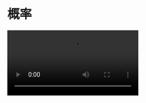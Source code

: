 # 概率

<video controls>
      <source id="mp4" src="https://d1.xf-yun.cn/file/3hyhhyhhyh/%E9%AB%98%E8%80%83%E6%95%B0%E5%AD%A6%E6%A0%B8%E5%BF%83%E7%9F%A5%E8%AF%86%E6%96%B9%E6%B3%95%E5%BF%AB%E9%80%9F%E6%A2%B3%E7%90%86/%5BP5%5D2022%E9%AB%98%E8%80%83%E6%95%B0%E5%AD%A6%21%E3%80%90%E7%BB%84%E5%90%88%2B%E6%A6%82%E7%8E%87%2B%E7%BB%9F%E8%AE%A1%E3%80%91%E9%87%8D%E7%82%B9%E5%85%A8%E5%A4%8D%E4%B9%A0%EF%BC%81.mp4?Authorization=3_20220703021329_9bf9e0f1f17232c161fc8d73_89c95b25a494c4157fdd1503d1c8f55c7eccd7ad_004_20220710021329_0000_dnld" type="video/mp4">
</video>

